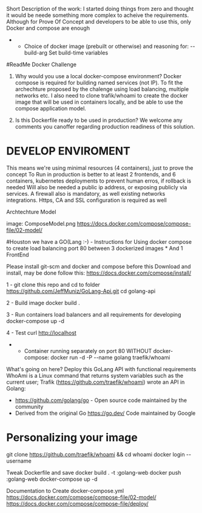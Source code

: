 Short Description of the work: I started doing things from zero and thought it would be neede something more complex to acheive the requirements. Although for Prove Of Concept and developers to be able to use this, only Docker and compose are enough



* - Choice of docker image (prebuilt or otherwise) and reasoning for:
--build-arg			Set build-time variables
  

#ReadMe Docker Challenge 




1. Why would you use a local docker-compose environment?
Docker compose is required for building named services (not IP). To fit the archechture proposed by the chalenge using load balancing, multiple networks etc.
I also need to clone trafik/whoami to create the docker image that will be used in containers locally, and be able to use the compose application model.



2. Is this Dockerfile ready to be used in production?
We welcome any comments you canoffer regarding production readiness of this solution.

# DEVELOP ENVIROMENT
This means we're using minimal resources (4 containers), just to prove the concept
To Run in production is better to at least 2 frontends, and 6 containers, kubernetes deployments to prevent human erros, if rollback is needed
Will also be needed a public ip address, or exposing publicly via services. 
A firewall also is mandatory, as well existing networks integrations.
Https, CA and SSL configuration is required as well

Archtechture Model

image: ComposeModel.png
https://docs.docker.com/compose/compose-file/02-model/


#Houston we have a GO(Lang :-)  - Instructions for Using docker compose to create load balancing port 80 between 3 dockerized images * And 1 FrontEnd

Please install git-scm and docker and compose before this Download and install, may be done follow this: https://docs.docker.com/compose/install/

1 - git clone this repo and cd to folder
https://github.com/JeffMuniz/GoLang-Api.git
cd golang-api

2 - Build image
docker build .

3 - Run containers load balancers and all requirements for developing
docker-compose up -d

4 - Test
curl <http://localhost>

* - Container running separately on port 80 WITHOUT docker-compose:
docker run -d -P --name golang traefik/whoami


What's going on here?
Deploy this GoLang API with functional requirements
WhoAmi is a Linux command that returns system variables such as the current user;
Trafik (https://github.com/traefik/whoami) wrote an API in Golang:
  - https://github.com/golang/go - Open source code maintained by the community
  - Derived from the original Go https://go.dev/ Code maintained by Google




# Personalizing your image
git clone https://github.com/traefik/whoami && cd whoami
docker login --username <you-docker-hub>

Tweak Dockerfile and save
docker build .  -t <you-docker-hub>:golang-web
docker push <you-docker-hub>:golang-web
docker-compose up -d



Documentation to Create docker-compose.yml
https://docs.docker.com/compose/compose-file/02-model/
https://docs.docker.com/compose/compose-file/deploy/
